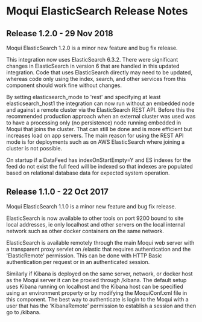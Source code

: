 
# Moqui ElasticSearch Release Notes

## Release 1.2.0 - 29 Nov 2018

Moqui ElasticSearch 1.2.0 is a minor new feature and bug fix release.

This integration now uses ElasticSearch 6.3.2. There were significant changes in ElasticSearch in version 6 that are handled in 
this updated integration. Code that uses ElasticSearch directly may need to be updated, whereas code only using the index, search, 
and other services from this component should work fine without changes. 

By setting elasticsearch_mode to 'rest' and specifying at least elasticsearch_host1 the integration can now run without an embedded 
node and against a remote cluster via the ElasticSearch REST API. Before this the recommended production approach when an external
cluster was used was to have a processing only (no persistence) node running embedded in Moqui that joins the cluster. That can 
still be done and is more efficient but increases load on app servers. The main reason for using the REST API mode is for 
deployments such as on AWS ElasticSearch where joining a cluster is not possible.   

On startup if a DataFeed has indexOnStartEmpty=Y and ES indexes for the feed do not exist the full feed will be indexed so that 
indexes are populated based on relational database data for expected system operation.

## Release 1.1.0 - 22 Oct 2017

Moqui ElasticSearch 1.1.0 is a minor new feature and bug fix release.

ElasticSearch is now available to other tools on port 9200 bound to site local addresses, ie only localhost and other servers on 
the local internal network such as other docker containers on the same network.
 
ElasticSearch is available remotely through the main Moqui web server with a transparent proxy servlet on /elastic that requires
authentication and the 'ElasticRemote' permission. This can be done with HTTP Basic authentication per request or in an 
authenticated session.  

Similarly if Kibana is deployed on the same server, network, or docker host as the Moqui server it can be proxied through /kibana. 
The default setup uses Kibana running on localhost and the Kibana host can be specified using an environment property or by 
modifying the MoquiConf.xml file in this component. The best way to authenticate is login to the Moqui with a user that has the
'KibanaRemote' permission to establish a session and then go to /kibana.
